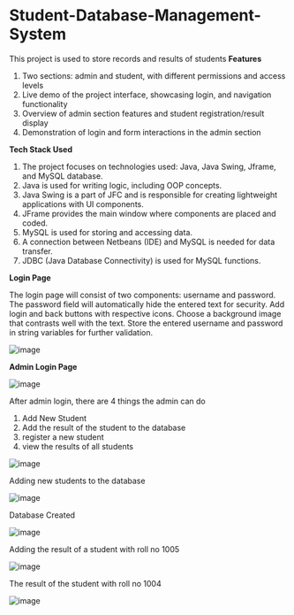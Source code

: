 # Student-Database-Management-System
This project is used to store records and results of students
**Features**
1) Two sections: admin and student, with different permissions and access levels
2) Live demo of the project interface, showcasing login, and navigation functionality
3) Overview of admin section features and student registration/result display
4) Demonstration of login and form interactions in the admin section

**Tech Stack Used**
1) The project focuses on technologies used: Java, Java Swing, Jframe, and MySQL database.
2) Java is used for writing logic, including OOP concepts.
3) Java Swing is a part of JFC and is responsible for creating lightweight applications with UI components.
4) JFrame provides the main window where components are placed and coded.
5) MySQL is used for storing and accessing data.
6) A connection between Netbeans (IDE) and MySQL is needed for data transfer.
7) JDBC (Java Database Connectivity) is used for MySQL functions.

**Login Page**

The login page will consist of two components: username and password.
The password field will automatically hide the entered text for security.
Add login and back buttons with respective icons.
Choose a background image that contrasts well with the text.
Store the entered username and password in string variables for further validation.


![image](https://github.com/vishrut444/Student-Database-Management-System/assets/65341896/0bb3a35c-98f9-4b8d-81a2-9235e3f1c821)


**Admin Login Page**

![image](https://github.com/vishrut444/Student-Database-Management-System/assets/65341896/6f3e02ca-b310-4e0b-8ca2-ef213891584c)

After admin login, there are 4 things the admin can do
1) Add New Student
2) Add the result of the student to the database
3) register a new student
4) view the results of all students

![image](https://github.com/vishrut444/Student-Database-Management-System/assets/65341896/28717a65-d5b4-4b98-aa7b-81104a09e0ce)


Adding new students to the database

![image](https://github.com/vishrut444/Student-Database-Management-System/assets/65341896/cea668b9-6ee2-4439-b0d3-7df902aefa87)

Database Created

![image](https://github.com/vishrut444/Student-Database-Management-System/assets/65341896/062f90d6-fe5d-4aa5-965d-7c83beba1521)

Adding the result of a student with roll no 1005

![image](https://github.com/vishrut444/Student-Database-Management-System/assets/65341896/b25571b3-9c95-47c9-ba5b-7792cfd78e27)

The result of the student with roll no 1004

![image](https://github.com/vishrut444/Student-Database-Management-System/assets/65341896/ca7c434a-d251-49f9-a59d-094ed230ab95)









